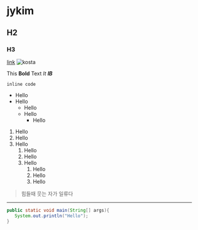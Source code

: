# jykim

## H2

### H3

[link](http://naver.com)
![kosta](http://edu2.kosta.or.kr/assets/images/kosta2.png)

This **Bold** Text
_It_
_**IB**_

`inline code`

* Hello
* Hello
    * Hello
    * Hello
        * Hello
        
1. Hello
2. Hello
3. Hello
    1. Hello
    2. Hello
    3. Hello
        1. Hello
        2. Hello
        3. Hello

> 힘들때 웃는 자가 일류다
***

```java
public static void main(String[] args){
   System.out.println("Hello");
}
```
